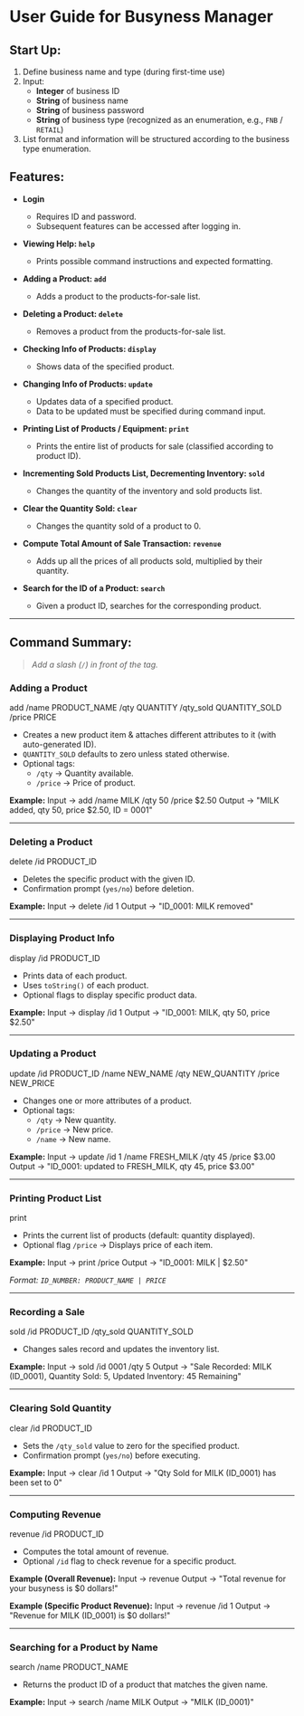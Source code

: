 <!-- @@author amirhusaini06 -->
# User Guide for Busyness Manager

## Start Up:
1. Define business name and type (during first-time use)
2. Input:
    - **Integer** of business ID
    - **String** of business name
    - **String** of business password
    - **String** of business type (recognized as an enumeration, e.g., `FNB` / `RETAIL`)
3. List format and information will be structured according to the business type enumeration.

## Features:
- **Login**
    - Requires ID and password.
    - Subsequent features can be accessed after logging in.

- **Viewing Help: `help`**
    - Prints possible command instructions and expected formatting.

- **Adding a Product: `add`**
    - Adds a product to the products-for-sale list.

- **Deleting a Product: `delete`**
    - Removes a product from the products-for-sale list.

- **Checking Info of Products: `display`**
    - Shows data of the specified product.

- **Changing Info of Products: `update`**
    - Updates data of a specified product.
    - Data to be updated must be specified during command input.

- **Printing List of Products / Equipment: `print`**
    - Prints the entire list of products for sale (classified according to product ID).

- **Incrementing Sold Products List, Decrementing Inventory: `sold`**
    - Changes the quantity of the inventory and sold products list.

- **Clear the Quantity Sold: `clear`**
    - Changes the quantity sold of a product to 0.

- **Compute Total Amount of Sale Transaction: `revenue`**
    - Adds up all the prices of all products sold, multiplied by their quantity.

- **Search for the ID of a Product: `search`**
    - Given a product ID, searches for the corresponding product.

---

## Command Summary:
> *Add a slash (`/`) in front of the tag.*

### **Adding a Product**
add /name PRODUCT_NAME /qty QUANTITY /qty_sold QUANTITY_SOLD /price PRICE

- Creates a new product item & attaches different attributes to it (with auto-generated ID).
- `QUANTITY_SOLD` defaults to zero unless stated otherwise.
- Optional tags:
    - `/qty` → Quantity available.
    - `/price` → Price of product.

**Example:**
Input -> add /name MILK /qty 50 /price $2.50
Output -> "MILK added, qty 50, price $2.50, ID = 0001"

---

### **Deleting a Product**
delete /id PRODUCT_ID

- Deletes the specific product with the given ID.
- Confirmation prompt (`yes/no`) before deletion.

**Example:**
Input -> delete /id 1
Output -> "ID_0001: MILK removed"

---

### **Displaying Product Info**
display /id PRODUCT_ID

- Prints data of each product.
- Uses `toString()` of each product.
- Optional flags to display specific product data.

**Example:**
Input -> display /id 1
Output -> "ID_0001: MILK, qty 50, price $2.50"

---

### **Updating a Product**
update /id PRODUCT_ID /name NEW_NAME /qty NEW_QUANTITY /price NEW_PRICE

- Changes one or more attributes of a product.
- Optional tags:
    - `/qty` → New quantity.
    - `/price` → New price.
    - `/name` → New name.

**Example:**
Input -> update /id 1 /name FRESH_MILK /qty 45 /price $3.00
Output -> "ID_0001: updated to FRESH_MILK, qty 45, price $3.00"

---

### **Printing Product List**
print

- Prints the current list of products (default: quantity displayed).
- Optional flag `/price` → Displays price of each item.

**Example:**
Input -> print /price
Output -> "ID_0001: MILK | $2.50"

_Format: `ID_NUMBER: PRODUCT_NAME | PRICE`_

---

### **Recording a Sale**
sold /id PRODUCT_ID /qty_sold QUANTITY_SOLD

- Changes sales record and updates the inventory list.

**Example:**
Input -> sold /id 0001 /qty 5
Output -> "Sale Recorded: MILK (ID_0001), Quantity Sold: 5, Updated Inventory: 45 Remaining"

---

### **Clearing Sold Quantity**
clear /id PRODUCT_ID

- Sets the `/qty_sold` value to zero for the specified product.
- Confirmation prompt (`yes/no`) before executing.

**Example:**
Input -> clear /id 1
Output -> "Qty Sold for MILK (ID_0001) has been set to 0"

---

### **Computing Revenue**
revenue /id PRODUCT_ID

- Computes the total amount of revenue.
- Optional `/id` flag to check revenue for a specific product.

**Example (Overall Revenue):**
Input -> revenue
Output -> "Total revenue for your busyness is $0 dollars!"

**Example (Specific Product Revenue):**
Input -> revenue /id 1
Output -> "Revenue for MILK (ID_0001) is $0 dollars!"

---

### **Searching for a Product by Name**
search /name PRODUCT_NAME

- Returns the product ID of a product that matches the given name.

**Example:**
Input -> search /name MILK
Output -> "MILK (ID_0001)"
